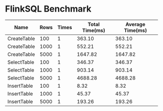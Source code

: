 # FlinkSQL Benchmark
| Name | Rows | Times | Total Time(ms) | Average Time(ms) |
| ---- | ---- | ---- | ---- | ---- |
| CreateTable | 100 | 1 | 363.10 | 363.10 |
| CreateTable | 1000 | 1 | 552.21 | 552.21 |
| CreateTable | 5000 | 1 | 1647.82 | 1647.82 |
| SelectTable | 100 | 1 | 346.37 | 346.37 |
| SelectTable | 1000 | 1 | 903.14 | 903.14 |
| SelectTable | 5000 | 1 | 4688.28 | 4688.28 |
| InsertTable | 100 | 1 | 8.32 | 8.32 |
| InsertTable | 1000 | 1 | 45.37 | 45.37 |
| InsertTable | 5000 | 1 | 193.26 | 193.26 |